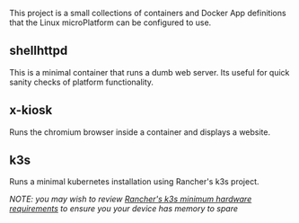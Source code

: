 This project is a small collections of containers and Docker App definitions
that the Linux microPlatform can be configured to use.

## shellhttpd
This is a minimal container that runs a dumb web server. Its useful for quick
sanity checks of platform functionality.

## x-kiosk
Runs the chromium browser inside a container and displays a website.

## k3s
Runs a minimal kubernetes installation using Rancher's k3s project. 

*NOTE: you may wish to review [Rancher's k3s minimum hardware requirements](https://rancher.com/docs/k3s/latest/en/installation/node-requirements/#hardware) to ensure you your device has memory to spare*
